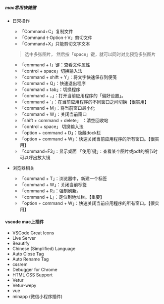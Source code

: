 
##### mac常用快捷键

- 日常操作
    - 「Command+C」复制文件   
    - 「Command＋Option＋V」剪切文件      
    - 「Command+X」只能剪切文字文本
    > 选中多张图片， 然后按「space」键，就可以同时对比预览多张图片
    - 「command + I」键：查看文件属性
    - 「control + space」切换输入法
    - 「command + shift + Y」：将文字快速保存到便笺
    - 「command + Q」：快速退出程序  	
    - 「command + tab」：切换程序  
    - 「command + ，」：打开当前应用程序的「偏好设置」。
    - 「command + `」：在当前应用程序的不同窗口之间切换【很实用】
    - 「command + M」：将当前窗口最小化
    - 「command + W」：关闭当前窗口
    - 「shift + command + delete」 ：清空回收站
    - 「control + space」 切换输入法
    - 「option + command + D」：隐藏dock栏
    - 「option + command + W」：快速关闭当前应用程序的所有窗口。【很实用】
    - 「command+F3」：显示桌面
「使用`键」：查看某个图片或pdf的细节时可以呼出放大镜

- 浏览器相关
    - 「command + T」：浏览器中，新建一个标签
    - 「command + W」：关闭当前标签
    - 「command + R」：强制刷新。
    - 「command + L」：定位到地址栏。【重要】
    - 「option + command + W」：快速关闭当前应用程序的所有窗口。【很实用】

#### vscode mac上插件

- VSCode Great Icons
- Live Server
- Beautify
- Chinese (Simplified) Language
- Auto Close Tag
- Auto Rename Tag 
- cssrem
- Debugger for Chrome
- HTML CSS Support
- Vetur
- Vetur-wepy
- vue
- minapp (微信小程序插件)








